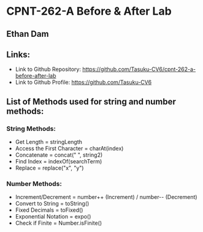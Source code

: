 # CPNT-262-A Before & After Lab

## Ethan Dam

## Links:

- Link to Github Repository: https://github.com/Tasuku-CV6/cpnt-262-a-before-after-lab
- Link to Github Profile: https://github.com/Tasuku-CV6

## List of Methods used for string and number methods:

### String Methods:

- Get Length = stringLength
- Access the First Character = charAt(index)
- Concatenate = concat(" ", string2)
- Find Index = indexOf(searchTerm)
- Replace = replace("x", "y")

### Number Methods:

- Increment/Decrement = number++ (Increment) / number-- (Decrement)
- Convert to String = toString()
- Fixed Decimals = toFixed()
- Exponential Notation = expo()
- Check if Finite = Number.isFinite()
